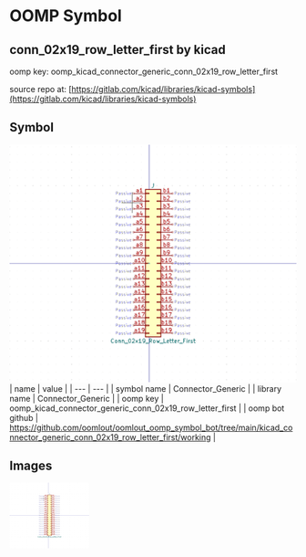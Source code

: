 # OOMP Symbol  
## conn_02x19_row_letter_first  by kicad  
  
oomp key: oomp_kicad_connector_generic_conn_02x19_row_letter_first  
  
source repo at: [https://gitlab.com/kicad/libraries/kicad-symbols](https://gitlab.com/kicad/libraries/kicad-symbols)  
## Symbol  
  
[![working.png](working_600.png)](working.png)  
| name | value | 
| --- | --- | 
| symbol name | Connector_Generic | 
| library name | Connector_Generic | 
| oomp key | oomp_kicad_connector_generic_conn_02x19_row_letter_first | 
| oomp bot github | https://github.com/oomlout/oomlout_oomp_symbol_bot/tree/main/kicad_connector_generic_conn_02x19_row_letter_first/working | 
## Images  
  
[![working.png](working_140.png)](working.png)  
